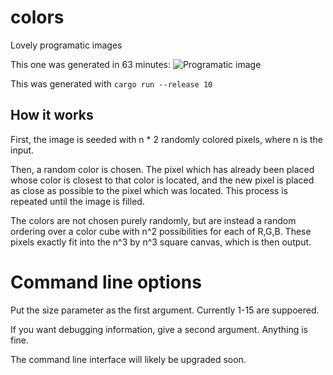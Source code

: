 # colors
Lovely programatic images

This one was generated in 63 minutes:
![Programatic image](pic10-2372992320.png)

This was generated with `cargo run --release 10`

## How it works

First, the image is seeded with n * 2 randomly colored pixels, where n is the input.

Then, a random color is chosen. The pixel which has already been placed whose color is closest to that color is located, and the new pixel is placed as close as possible to the pixel which was located. This process is repeated until the image is filled.

The colors are not chosen purely randomly, but are instead a random ordering over a color cube with n^2 possibilities for each of R,G,B. These pixels exactly fit into the n^3 by n^3 square canvas, which is then output.

# Command line options

Put the size parameter as the first argument. Currently 1-15 are suppoered.

If you want debugging information, give a second argument. Anything is fine.

The command line interface will likely be upgraded soon.
